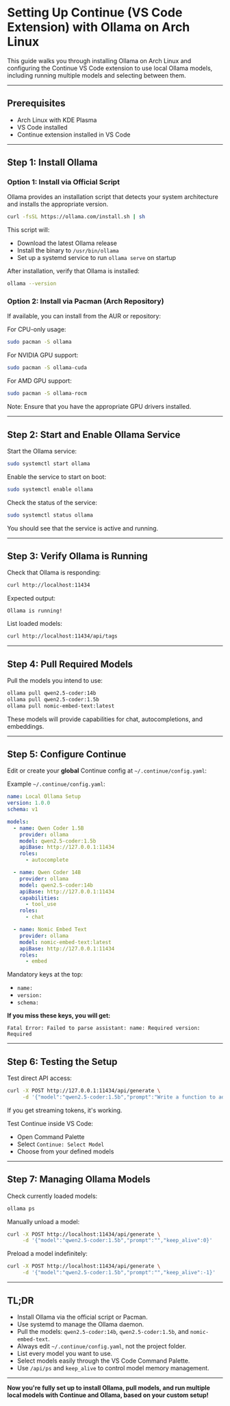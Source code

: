 # Setting Up Continue (VS Code Extension) with Ollama on Arch Linux

This guide walks you through installing Ollama on Arch Linux and configuring the Continue VS Code extension to use local Ollama models, including running multiple models and selecting between them.

---

## Prerequisites

- Arch Linux with KDE Plasma
- VS Code installed
- Continue extension installed in VS Code

---

## Step 1: Install Ollama

### Option 1: Install via Official Script

Ollama provides an installation script that detects your system architecture and installs the appropriate version.

```bash
curl -fsSL https://ollama.com/install.sh | sh
```

This script will:
- Download the latest Ollama release
- Install the binary to `/usr/bin/ollama`
- Set up a systemd service to run `ollama serve` on startup

After installation, verify that Ollama is installed:

```bash
ollama --version
```

### Option 2: Install via Pacman (Arch Repository)

If available, you can install from the AUR or repository:

For CPU-only usage:

```bash
sudo pacman -S ollama
```

For NVIDIA GPU support:

```bash
sudo pacman -S ollama-cuda
```

For AMD GPU support:

```bash
sudo pacman -S ollama-rocm
```

Note: Ensure that you have the appropriate GPU drivers installed.

---

## Step 2: Start and Enable Ollama Service

Start the Ollama service:

```bash
sudo systemctl start ollama
```

Enable the service to start on boot:

```bash
sudo systemctl enable ollama
```

Check the status of the service:

```bash
sudo systemctl status ollama
```

You should see that the service is active and running.

---

## Step 3: Verify Ollama is Running

Check that Ollama is responding:

```bash
curl http://localhost:11434
```

Expected output:

```Text
Ollama is running!
```

List loaded models:

```bash
curl http://localhost:11434/api/tags
```

---

## Step 4: Pull Required Models

Pull the models you intend to use:

```bash
ollama pull qwen2.5-coder:14b
ollama pull qwen2.5-coder:1.5b
ollama pull nomic-embed-text:latest
```

These models will provide capabilities for chat, autocompletions, and embeddings.

---

## Step 5: Configure Continue

Edit or create your **global** Continue config at `~/.continue/config.yaml`:

Example `~/.continue/config.yaml`:

```yaml
name: Local Ollama Setup
version: 1.0.0
schema: v1

models:
  - name: Qwen Coder 1.5B
    provider: ollama
    model: qwen2.5-coder:1.5b
    apiBase: http://127.0.0.1:11434
    roles:
      - autocomplete

  - name: Qwen Coder 14B
    provider: ollama
    model: qwen2.5-coder:14b
    apiBase: http://127.0.0.1:11434
    capabilities:
      - tool_use
    roles:
      - chat

  - name: Nomic Embed Text
    provider: ollama
    model: nomic-embed-text:latest
    apiBase: http://127.0.0.1:11434
    roles:
      - embed
```

Mandatory keys at the top:
- `name:`
- `version:`
- `schema:`

**If you miss these keys, you will get:**

```
Fatal Error: Failed to parse assistant: name: Required version: Required
```

---

## Step 6: Testing the Setup

Test direct API access:

```bash
curl -X POST http://127.0.0.1:11434/api/generate \
     -d '{"model":"qwen2.5-coder:1.5b","prompt":"Write a function to add two numbers."}'
```

If you get streaming tokens, it's working.

Test Continue inside VS Code:
- Open Command Palette
- Select `Continue: Select Model`
- Choose from your defined models

---

## Step 7: Managing Ollama Models

Check currently loaded models:

```bash
ollama ps
```

Manually unload a model:

```bash
curl -X POST http://localhost:11434/api/generate \
     -d '{"model":"qwen2.5-coder:1.5b","prompt":"","keep_alive":0}'
```

Preload a model indefinitely:

```bash
curl -X POST http://localhost:11434/api/generate \
     -d '{"model":"qwen2.5-coder:1.5b","prompt":"","keep_alive":-1}'
```

---

## TL;DR

- Install Ollama via the official script or Pacman.
- Use systemd to manage the Ollama daemon.
- Pull the models: `qwen2.5-coder:14b`, `qwen2.5-coder:1.5b`, and `nomic-embed-text`.
- Always edit `~/.continue/config.yaml`, not the project folder.
- List every model you want to use.
- Select models easily through the VS Code Command Palette.
- Use `/api/ps` and `keep_alive` to control model memory management.

---

**Now you're fully set up to install Ollama, pull models, and run multiple local models with Continue and Ollama, based on your custom setup!**

